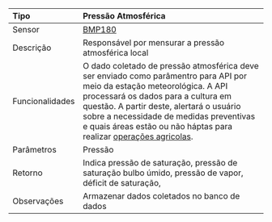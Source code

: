 | Tipo | Pressão Atmosférica |
| :--- | :--- |
| Sensor | [BMP180](/bmp180.md) |
| Descrição | Responsável por mensurar a pressão atmosférica local |
| Funcionalidades | O dado coletado de pressão atmosférica deve ser enviado como parâmentro para API por meio da estação meteorológica. A API processará os dados para a cultura em questão. A partir deste, alertará o usuário sobre a necessidade de medidas preventivas e quais áreas estão ou não háptas para realizar [operações agricolas](/operacoes-agricolas.md). |
| Parâmetros | Pressão |
| Retorno | Indica pressão de saturação, pressão de saturação bulbo úmido, pressão de vapor, déficit de saturação, |
| Observações | Armazenar dados coletados no banco de dados |



